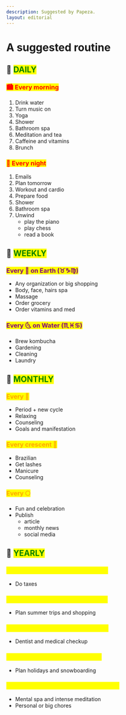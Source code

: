 ```yaml
---
description: Suggested by Papeza.
layout: editorial
---
```


# A suggested routine

## 🌹 <mark style="color:green;">DAILY</mark>

### <mark style="color:red;">🏙 Every morning</mark>

1. Drink water
2. Turn music on
3. Yoga
4. Shower
5. Bathroom spa
6. Meditation and tea
7. Caffeine and vitamins
8. Brunch

### <mark style="color:red;">🌃  Every night</mark>

1. Emails
2. Plan tomorrow
3. Workout and cardio
4. Prepare food
5. Shower
6. Bathroom spa
7. Unwind
   * play the  piano
   * play chess
   * read a book

## 🌹 <mark style="color:green;">WEEKLY</mark>

### <mark style="color:purple;">Every 🌛 on Earth (♉️♑️♍️)</mark>

* Any organization or big shopping
* Body, face, hairs spa
* Massage&#x20;
* Order grocery
* Order vitamins and med

### <mark style="color:purple;">Every 🌜 on Water (♏️♓️♋️)</mark>

* Brew kombucha
* Gardening
* Cleaning
* Laundry

## 🌹 <mark style="color:green;">MONTHLY</mark>

### <mark style="color:orange;">Every 🌚</mark>

* Period + new cycle
* Relaxing
* Counseling&#x20;
* Goals and manifestation

### <mark style="color:orange;">Every crescent 🌙</mark>

* Brazilian
* Get lashes
* Manicure
* Counseling

### <mark style="color:orange;">Every 🌕</mark>

* Fun and celebration
* Publish&#x20;
  * article
  * monthly news
  * social media

## 🌹 <mark style="color:green;">YEARLY</mark>

### <mark style="color:yellow;">Every 🌞 in Pisces (my 2nd house)</mark>

* Do taxes

### <mark style="color:yellow;">Every 🌞 in Gemini (my 5th house)</mark>

* Plan summer trips and shopping

### <mark style="color:yellow;">Every 🌞 in Cancer (my 6th house)</mark>

* Dentist and medical checkup

### <mark style="color:yellow;">Every 🌞 in Libra (my 9th house)</mark>

* Plan holidays and snowboarding

### <mark style="color:yellow;">Every 🌞 in Capricorn (my 12th house)</mark>

* Mental spa and intense meditation
* Personal or big chores
